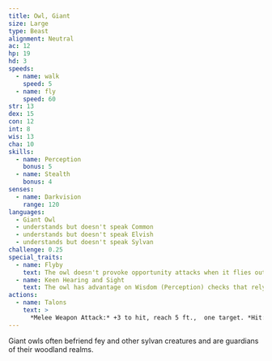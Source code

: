```yaml
---
title: Owl, Giant
size: Large
type: Beast
alignment: Neutral
ac: 12
hp: 19
hd: 3
speeds:
  - name: walk
    speed: 5
  - name: fly
    speed: 60
str: 13
dex: 15
con: 12
int: 8
wis: 13
cha: 10
skills:
  - name: Perception
    bonus: 5
  - name: Stealth
    bonus: 4
senses:
  - name: Darkvision
    range: 120
languages:
  - Giant Owl
  - understands but doesn't speak Common
  - understands but doesn't speak Elvish
  - understands but doesn't speak Sylvan
challenge: 0.25
special_traits:
  - name: Flyby
    text: The owl doesn't provoke opportunity attacks when it flies out of an enemy's reach.
  - name: Keen Hearing and Sight
    text: The owl has advantage on Wisdom (Perception) checks that rely on hearing or sight.
actions:
  - name: Talons
    text: >
      *Melee Weapon Attack:* +3 to hit, reach 5 ft.,  one target. *Hit:* 8 (2d6 + 1) slashing damage.
---
```


Giant owls often befriend fey and other sylvan creatures and are guardians of their woodland realms.
